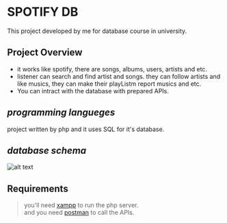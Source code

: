 # SPOTIFY DB
This project developed by me for database course in university.

## Project Overview
- it works like spotify, there are songs, albums, users, artists and etc.  
- listener can search and find artist and songs. they can follow artists and like musics, they can make their playListm report musics and etc.  
- You can intract with the database with prepared APIs.
## _programming langueges_
project written by php and it uses SQL for it's database.

## _database schema_
![alt text](https://github.com/alirezalorestani23/spotify/blob/master/schema.jpg "database schema")

## Requirements
> you'll need [xampp](https://www.apachefriends.org/download.html) to run the php server.  
> and you need [postman](https://learning.postman.com/docs/getting-started/installation-and-updates/) to call the APIs.

